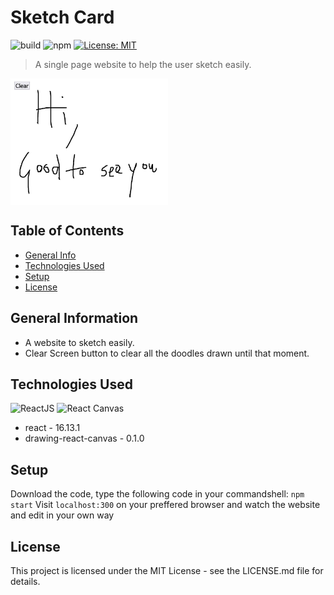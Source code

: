 # Sketch Card
![build](https://travis-ci.org/angular/material.svg) ![npm](https://img.shields.io/npm/v/npm.svg) [![License: MIT](https://img.shields.io/badge/License-MIT-yellow.svg)](https://opensource.org/licenses/MIT)
> A single page website to help the user sketch easily.

<img src="./images/Capture.JPG" align="center" alt="Demo" width="50%" height="50%"/>

## Table of Contents
* [General Info](#general-information)
* [Technologies Used](#technologies-used)
* [Setup](#setup)
* [License](#License)
<!-- * [License](#license) -->


## General Information
- A website to sketch easily.
- Clear Screen button to clear all the doodles drawn until that moment.
<!-- You don't have to answer all the questions - just the ones relevant to your project. -->


## Technologies Used
![ReactJS](https://img.shields.io/badge/React-20232A?style=for-the-badge&logo=react&logoColor=61DAFB) ![React Canvas](https://img.shields.io/npm/v/react-canvas-js.svg) 
- react - 16.13.1
- drawing-react-canvas - 0.1.0


## Setup
Download the code, type the following code in your commandshell:
`npm start`
Visit `localhost:300` on your preffered browser and watch the website and edit in your own way


## License
This project is licensed under the MIT License - see the LICENSE.md file for details.
